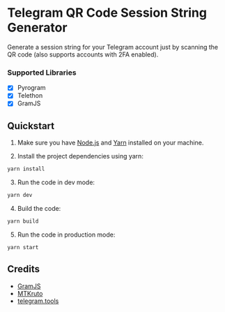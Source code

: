 # Telegram QR Code Session String Generator
Generate a session string for your Telegram account just by scanning the QR code (also supports accounts with 2FA enabled).



### Supported Libraries
- [x] Pyrogram 
- [x] Telethon 
- [x] GramJS 

## Quickstart

1. Make sure you have [Node.js](https://nodejs.org) and [Yarn](https://yarnpkg.com) installed on your machine.

2. Install the project dependencies using yarn:

```bash
yarn install
```

3. Run the code in dev mode:

```bash
yarn dev
```

4. Build the code:

```bash
yarn build
```

5. Run the code in production mode:

```bash
yarn start
```

## Credits

- [GramJS](https://github.com/gram-js/gramjs)
- [MTKruto](https://github.com/mtkruto)
- [telegram.tools](https://github.com/grammyjs/telegram.tools)
